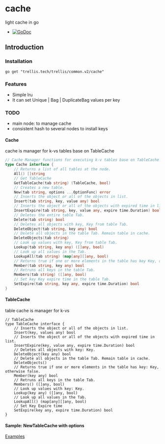 # cache
light cache in go 

* [![GoDoc](http://godoc.org/trellis.tech/trellis/common.v2/cache?status.svg)](http://godoc.org/trellis.tech/trellis/common.v2/cache)

## Introduction

### Installation

```shell
go get "trellis.tech/trellis/common.v2/cache"
```

### Features

* Simple lru
* It can set Unique | Bag | DuplicateBag values per key

### TODO

* main node: to manage cache
* consistent hash to several nodes to install keys

#### Cache

cache is manager for k-vs tables base on TableCache

```go
// Cache Manager functions for executing k-v tables base on TableCache
type Cache interface {
	// Returns a list of all tables at the node.
	All() []string
	// Get TableCache
	GetTableCache(tab string) (TableCache, bool)
	// Creates a new table.
	New(tab string, options ...OptionFunc) error
	// Inserts the object or all of the objects in list.
	Insert(tab string, key, value any) bool
	// Inserts the object or all of the objects with expired time in list.
	InsertExpire(tab string, key, value any, expire time.Duration) bool
	// Deletes the entire table Tab.
	Delete(tab string) bool
	// Deletes all objects with key, Key from table Tab.
	DeleteObject(tab string, key any) bool
	// Delete all objects in the table Tab. Remain table in cache.
	DeleteObjects(tab string)
	// Look up values with key, Key from table Tab.
	Lookup(tab string, key any) ([]any, bool)
	// Look up all values in the Tab.
	LookupAll(tab string) (map[any][]any, bool)
	// Returns true if one or more elements in the table has key Key, otherwise false.
	Member(tab string, key any) bool
	// Retruns all keys in the table Tab.
	Members(tab string) ([]any, bool)
	// Set key Key expire time in the table Tab.
	SetExpire(tab string, key any, expire time.Duration) bool
}
```

#### TableCache

table cache is manager for k-vs

```golang
// TableCache
type TableCache interface {
	// Inserts the object or all of the objects in list.
	Insert(key, values any) bool
	// Inserts the object or all of the objects with expired time in list.
	InsertExpire(key, value any, expire time.Duration) bool
	// Deletes all objects with key: Key.
	DeleteObject(key any) bool
	// Delete all objects in the table Tab. Remain table in cache.
	DeleteObjects()
	// Returns true if one or more elements in the table has key: Key, otherwise false.
	Member(key any) bool
	// Retruns all keys in the table Tab.
	Members() ([]any, bool)
	// Look up values with key: Key.
	Lookup(key any) ([]any, bool)
	// Look up all values in the Tab.
	LookupAll() (map[any][]any, bool)
	// Set Key Expire time
	SetExpire(key any, expire time.Duration) bool
}
```

#### Sample: NewTableCache with options

[Examples](examples/main.go)
